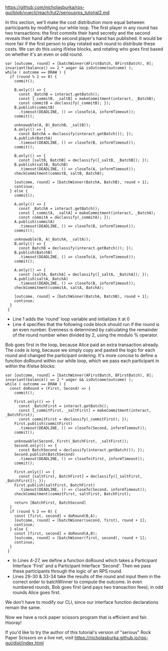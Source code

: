 https://github.com/nicholasburka/rps-gui/blob/vuecli/reach/tut2/seriousrps_tutorial2.md

In this section, we'll make the cost distribution more equal between participants by modifying our while loop. The first player in any round has two transactions: the first commits their hand secretly and the second reveals their hand after the second player's hand has published. It would be more fair if the first person to play rotated each round to distribute these costs. We can do this using if/else blocks, and rotating who goes first based on whether it's an even or odd round.

```
var [outcome, round] = [batchWinner(AFirstBatch, BFirstBatch), 0];
invariant(balance() == 2 * wager && isOutcome(outcome) );
while ( outcome == DRAW ) {
  if (round % 2 == 0) {
    commit();

    B.only(() => {
      const _BatchB = interact.getBatch();
      const [_commitB, _saltB] = makeCommitment(interact, _BatchB);
      const commitB = declassify(_commitB); });
    B.publish(commitB)
      .timeout(DEADLINE, () => closeTo(A, informTimeout));
    commit();

    unknowable(A, B(_BatchB, _saltB));
    A.only(() => {
      const BatchA = declassify(interact.getBatch()); });
    A.publish(BatchA)
      .timeout(DEADLINE, () => closeTo(B, informTimeout));
    commit();

    B.only(() => {
      const [saltB, BatchB] = declassify([_saltB, _BatchB]); });
    B.publish(saltB, BatchB)
      .timeout(DEADLINE, () => closeTo(A, informTimeout));
    checkCommitment(commitB, saltB, BatchB);

    [outcome, round] = [batchWinner(BatchA, BatchB), round + 1];
    continue; 
  } else {
    commit();

    A.only(() => {
      const _BatchA = interact.getBatch();
      const [_commitA, _saltA] = makeCommitment(interact, _BatchA);
      const commitA = declassify(_commitA); });
    A.publish(commitA)
      .timeout(DEADLINE, () => closeTo(B, informTimeout));
    commit();

    unknowable(B, A(_BatchA, _saltA));
    B.only(() => {
      const BatchB = declassify(interact.getBatch()); });
    B.publish(BatchB)
      .timeout(DEADLINE, () => closeTo(A, informTimeout));
    commit();

    A.only(() => {
      const [saltA, BatchA] = declassify([_saltA, _BatchA]); });
    A.publish(saltA, BatchA)
      .timeout(DEADLINE, () => closeTo(B, informTimeout));
    checkCommitment(commitA, saltA, BatchA);

    [outcome, round] = [batchWinner(BatchA, BatchB), round + 1];
    continue; 
  }
 }
```
- Line 1 adds the 'round' loop variable and initializes it at 0
- Line 4 specifies that the following code block should run if the round is an even number. Evenness is determined by calculating the remainder of the round number when divided by 2, using the modulo % operator.

Bob goes first in the loop, because Alice paid an extra transaction already. The code is long, because we simply copy and pasted the logic for each round and changed the participant ordering. It's more concise to define a function doRound within our while loop, which we pass each participant in within the if/else blocks:

```
var [outcome, round] = [batchWinner(AFirstBatch, BFirstBatch), 0];
invariant(balance() == 2 * wager && isOutcome(outcome) );
while ( outcome == DRAW ) {
  const doRound = (First, Second) => {
    commit();

    First.only(() => {
      const _BatchFirst = interact.getBatch();
      const [_commitFirst, _saltFirst] = makeCommitment(interact, _BatchFirst);
      const commitFirst = declassify(_commitFirst); });
    First.publish(commitFirst)
      .timeout(DEADLINE, () => closeTo(Second, informTimeout));
    commit();

    unknowable(Second, First(_BatchFirst, _saltFirst));
    Second.only(() => {
      const BatchSecond = declassify(interact.getBatch()); });
    Second.publish(BatchSecond)
      .timeout(DEADLINE, () => closeTo(First, informTimeout));
    commit();

    First.only(() => {
      const [saltFirst, BatchFirst] = declassify([_saltFirst, _BatchFirst]); });
    First.publish(saltFirst, BatchFirst)
      .timeout(DEADLINE, () => closeTo(Second, informTimeout));
    checkCommitment(commitFirst, saltFirst, BatchFirst);

    return [BatchFirst, BatchSecond]
  }
  if (round % 2 == 0) {
    const [first, second] = doRound(B,A);
    [outcome, round] = [batchWinner(second, first), round + 1];
    continue; 
  } else {
    const [first, second] = doRound(A,B);
    [outcome, round] = [batchWinner(first, second), round + 1];
    continue; 
  }
 }
```
- In Lines 4-27, we define a function doRound which takes a Participant Interface 'First' and a Participant Interface 'Second'. Then we pass these participants through the logic of an RPS round.
- Lines 29-30 & 33-34 take the results of the round and input them in the correct order to batchWinner to compute the outcome. In even numbered rounds, Bob goes first (and pays two transaction fees); in odd rounds Alice goes first.

We don't have to modify our CLI, since our interface function declarations remain the same.

Now we have a rock paper scissors program that is efficient and fair. Hooray! 

If you'd like to try the author of this tutorial's version of "serious" Rock Paper Scissors on a live net, visit https://nicholasburka.github.io/rps-gui/dist/index.html